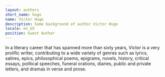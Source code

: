 ```yaml
---
layout: authors
short_name: hugo
name: Victor Hugo
description: Some background of author Victor Hugo
locale: en_US
position: Guest Author
---
```


In a literary career that has spanned more than sixty years, Victor is a very
prolific writer<!--more-->, contributing to a wide variety of genres such as lyrics,
satires, epics, philosophical poems, epigrams, novels, history, critical essays,
political speeches, funeral orations, diaries, public and private letters, and
dramas in verse and prose.
